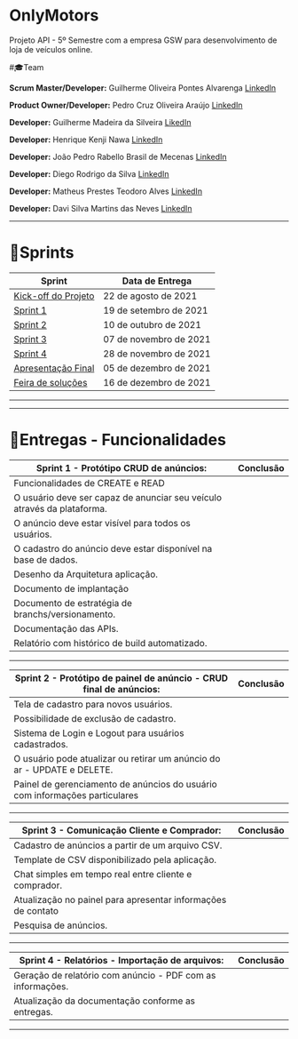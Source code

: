 # OnlyMotors
Projeto API - 5º Semestre com a empresa GSW para desenvolvimento de loja de veículos online.

#🎓Team  

**Scrum Master/Developer:** Guilherme Oliveira Pontes Alvarenga  [LinkedIn](https://www.linkedin.com/in/guilherme-oliveira-14a9b8175/)

**Product Owner/Developer:** Pedro Cruz Oliveira Araújo [LinkedIn](https://www.linkedin.com/in/pedro-cruz77/)

**Developer:** Guilherme Madeira da Silveira [LikedIn](https://www.linkedin.com/in/guilherme-madeira-b317ab17b/)

**Developer:** Henrique Kenji Nawa  [LinkedIn](https://br.linkedin.com/in/henriquenawa)

**Developer:** João Pedro Rabello Brasil de Mecenas [LinkedIn](https://www.linkedin.com/in/joao-pedro-m-943a74b6)

**Developer:** Diego Rodrigo da Silva [LinkedIn](https://www.linkedin.com/in/diego-s-7a97a4186/)

**Developer:** Matheus Prestes Teodoro Alves [LinkedIn](https://www.linkedin.com/in/mateus-prestes-11569118a/)

**Developer:** Davi Silva Martins das Neves [LinkedIn](https://www.linkedin.com/in/davi-neves-a50573201/)


<hr>

# 📃Sprints
| Sprint                                                              | Data de Entrega |
| ------------------------------------------------------------------- | --------------- |
| [Kick-off do Projeto]() | 22 de agosto de 2021     |
| [Sprint 1]() | 19 de setembro de 2021     |
| [Sprint 2]() | 10 de outubro de 2021     |
| [Sprint 3]() | 07 de novembro de 2021     |
| [Sprint 4]() | 28 de novembro de 2021 |
| [Apresentação Final]() | 05 de dezembro de 2021 |
| [Feira de soluções]() | 16 de dezembro de 2021 |


<hr>

<hr>

# 📆Entregas - Funcionalidades

 
| Sprint 1 - Protótipo CRUD de anúncios:                  | Conclusão|
| ------------------------------------------------------------------- | --------------- |
| Funcionalidades de CREATE e READ |    |
| O usuário deve ser capaz de anunciar seu veículo através da plataforma. |  |
| O anúncio deve estar visível para todos os usuários. |  |
| O cadastro do anúncio deve estar disponível na base de dados. |  |
| Desenho da Arquitetura aplicação. |  |
| Documento de implantação |  |
| Documento de estratégia de branchs/versionamento.   |  |
| Documentação das APIs. |  |
| Relatório com histórico de build automatizado.  |  |


<hr>

| Sprint 2 - Protótipo de painel de anúncio - CRUD final de anúncios: | Conclusão |
| ------------------------------------------------------------------- | --------------- |
| Tela de cadastro para novos usuários. |  |
| Possibilidade de exclusão de cadastro. |  |
| Sistema de Login e Logout para usuários cadastrados.    |  |
| O usuário pode atualizar ou retirar um anúncio do ar - UPDATE e DELETE.    |  |
| Painel de gerenciamento de anúncios do usuário com informações particulares    |  |


<hr>

| Sprint 3 - Comunicação Cliente e Comprador:                                 | Conclusão |
| ------------------------------------------------------------------- | --------------- |
| Cadastro de anúncios a partir de um arquivo CSV. |  |
| Template de CSV disponibilizado pela aplicação. |  |
| Chat simples em tempo real entre cliente e comprador. |  |
| Atualização no painel para apresentar informações de contato |  |
| Pesquisa de anúncios. |  |


<hr>


 | Sprint 4 - Relatórios - Importação de arquivos:                                       | Conclusão |
| ------------------------------------------------------------------- | --------------- |
| Geração de relatório com anúncio - PDF com as informações. |  |
| Atualização da documentação conforme as entregas. |  |




<hr>
